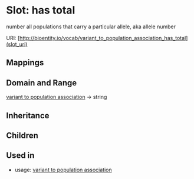 # Slot: has total


number all populations that carry a particular allele, aka allele number

URI: [http://bioentity.io/vocab/variant_to_population_association_has_total](slot_uri)
## Mappings

## Domain and Range

[variant to population association](VariantToPopulationAssociation.md) -> string
## Inheritance

## Children

## Used in

 *  usage: [variant to population association](VariantToPopulationAssociation.md)
